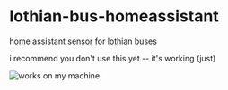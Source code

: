 # lothian-bus-homeassistant
home assistant sensor for lothian buses

i recommend you don't use this yet -- it's working (just)

![works on my machine](https://blog.codinghorror.com/content/images/uploads/2007/03/6a0120a85dcdae970b0128776ff992970c-pi.png)
